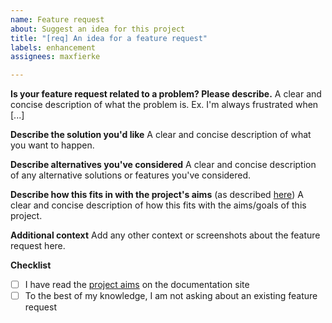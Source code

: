 ```yaml
---
name: Feature request
about: Suggest an idea for this project
title: "[req] An idea for a feature request"
labels: enhancement
assignees: maxfierke

---
```


**Is your feature request related to a problem? Please describe.**
A clear and concise description of what the problem is. Ex. I'm always frustrated when [...]

**Describe the solution you'd like**
A clear and concise description of what you want to happen.

**Describe alternatives you've considered**
A clear and concise description of any alternative solutions or features you've considered.

**Describe how this fits in with the project's aims** (as described [here](https://mstrap.dev/docs/))
A clear and concise description of how this fits with the aims/goals of this project.

**Additional context**
Add any other context or screenshots about the feature request here.

**Checklist**
- [ ] I have read the [project aims](https://mstrap.dev/docs/) on the documentation site
- [ ] To the best of my knowledge, I am not asking about an existing feature request
